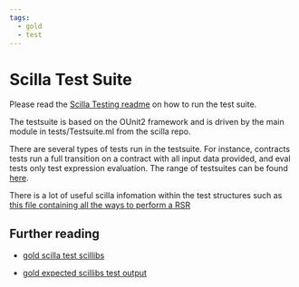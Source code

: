 ```yaml
---
tags:
  - gold
  - test
---
```


# Scilla Test Suite

Please read the [Scilla Testing readme](https://github.com/Zilliqa/scilla/tree/ccf60d04f89202c5149461def28f390ad4bc5a7c#running-the-testsuite) on how to run the test suite.

The testsuite is based on the OUnit2 framework and is driven by the main module in tests/Testsuite.ml from the scilla repo.

There are several types of tests run in the testsuite. For instance, contracts tests run a full transition on a contract with all input data provided, and eval tests only test expression evaluation. The range of testsuites can be found [here](https://github.com/Zilliqa/scilla/tree/ccf60d04f89202c5149461def28f390ad4bc5a7c/tests).

There is a lot of useful scilla infomation within the test structures such as [this file containing all the ways to perform a RSR](https://github.com/Zilliqa/scilla/blob/ccf60d04f89202c5149461def28f390ad4bc5a7c/tests/contracts/remote_state_reads.scilla)

## Further reading

* [gold scilla test scillibs](https://github.com/Zilliqa/scilla/tree/master/tests/checker/good)

* [gold expected scillibs test output](https://github.com/Zilliqa/scilla/tree/master/tests/checker/good/gold)
